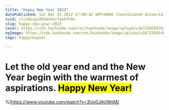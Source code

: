 ```yaml
---
title: "Happy New Year 2023"
datePublished: Sat Dec 31 2022 17:00:42 GMT+0000 (Coordinated Universal Time)
cuid: clcc6wxgi05bbn6nvfqn67h4m
slug: happy-new-year-2023
cover: https://cdn.hashnode.com/res/hashnode/image/upload/v1672503957816/680396c0-6080-4529-9103-068fc66a1d18.png
ogImage: https://cdn.hashnode.com/res/hashnode/image/upload/v1672504140857/8c0c54ae-926f-4c20-9434-c7acc9da087b.png
tags: happynewyear

---
```


# Let the old year end and the New Year begin with the warmest of aspirations. <mark>Happy New Year!</mark>

%[https://www.youtube.com/watch?v=3Uo0JAUWijM]